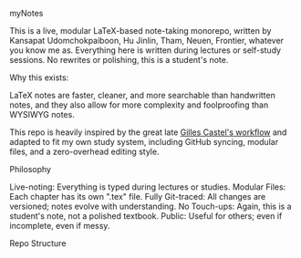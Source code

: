 myNotes

This is a live, modular LaTeX-based note-taking monorepo, written by
Kansapat Udomchokpaiboon, Hu Jinlin, Tham, Neuen, Frontier, whatever you know me as. Everything here is written during lectures or self-study sessions. No rewrites or polishing, this is a student's note.

Why this exists:

LaTeX notes are faster, cleaner, and more searchable than handwritten notes, and they also allow for more complexity and foolproofing than WYSIWYG notes.

This repo is heavily inspired by the great late [Gilles Castel's workflow](https://castel.dev/post/lecture-notes-1/) and adapted to fit my own study system, including GitHub syncing, modular files, and a zero-overhead editing style.

Philosophy

Live-noting: Everything is typed during lectures or studies.
Modular Files: Each chapter has its own ".tex" file.
Fully Git-traced: All changes are versioned; notes evolve with understanding.
No Touch-ups: Again, this is a student's note, not a polished textbook.
Public: Useful for others; even if incomplete, even if messy.

Repo Structure
